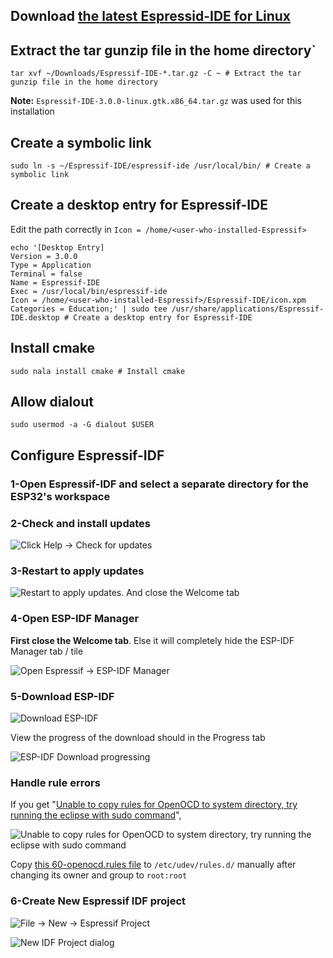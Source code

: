 
## Download [the latest Espressid-IDE for Linux](https://dl.espressif.com/dl/idf-eclipse-plugin/ide/Espressif-IDE-linux.gtk.x86_64/latest)

## Extract the tar gunzip file in the home directory`
`tar xvf ~/Downloads/Espressif-IDE-*.tar.gz -C ~ # Extract the tar gunzip file in the home directory`

**Note:** `Espressif-IDE-3.0.0-linux.gtk.x86_64.tar.gz` was used for this installation

## Create a symbolic link
`sudo ln -s ~/Espressif-IDE/espressif-ide /usr/local/bin/ # Create a symbolic link`

## Create a desktop entry for Espressif-IDE

Edit the path correctly in `Icon = /home/<user-who-installed-Espressif>`

```
echo '[Desktop Entry]
Version = 3.0.0
Type = Application
Terminal = false
Name = Espressif-IDE
Exec = /usr/local/bin/espressif-ide 
Icon = /home/<user-who-installed-Espressif>/Espressif-IDE/icon.xpm
Categories = Education;' | sudo tee /usr/share/applications/Espressif-IDE.desktop # Create a desktop entry for Espressif-IDE
```

## Install cmake
`sudo nala install cmake # Install cmake`

## Allow dialout

`sudo usermod -a -G dialout $USER`

## Configure Espressif-IDF

### 1-Open Espressif-IDF and select a separate directory for the ESP32's workspace

### 2-Check and install updates

![Click Help -> Check for updates](1-Check%20for%20updates.png "Click Help -> Check for updates")

### 3-Restart to apply updates

![Restart to apply updates. And close the Welcome tab](2-Restart%20to%20apply%20updates.png "Restart to apply updates. And close the Welcome tab")

### 4-Open ESP-IDF Manager

**First close the Welcome tab**. Else it will completely hide the ESP-IDF Manager tab / tile

![Open Espressif -> ESP-IDF Manager](3-Open%20ESP-IDF%20Manager.png "Open Espressif -> ESP-IDF Manager")

### 5-Download ESP-IDF
![Download ESP-IDF](4-Download%20ESP-IDF.png "Click Add ESP-IDF, Select Version and Directory to download")

View the progress of the download should in the Progress tab

![ESP-IDF Download progressing](4a-Downloading.png "ESP-IDF Download progressing")


### Handle rule errors

If you get "[Unable to copy rules for OpenOCD to system directory, try running the eclipse with sudo command](https://github.com/espressif/idf-eclipse-plugin/issues/777#issuecomment-1574885512)", 

![Unable to copy rules for OpenOCD to system directory, try running the eclipse with sudo command](4b-OpenOCD%20error.png "Unable to copy rules for OpenOCD to system directory, try running the eclipse with sudo command")

Copy [this 60-openocd.rules file](https://github.com/espressif/openocd-esp32/blob/master/contrib/60-openocd.rules) to `/etc/udev/rules.d/` manually after changing its owner and group to `root:root`

### 6-Create New Espressif IDF project

![File -> New -> Espressif Project](5-New%20Espressif%20IDF-Project.png "File -> New -> Espressif Project")


![New IDF Project dialog](5a-New%20IDF%20Project%20dialog.png "New IDF Project dialog")






